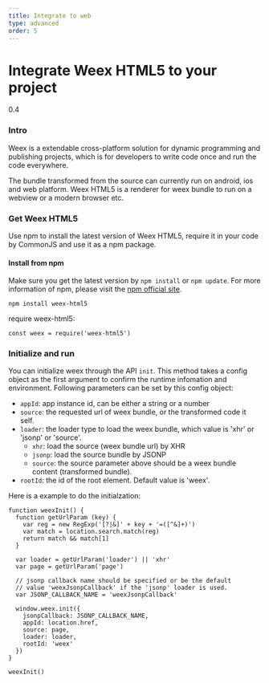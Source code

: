 ```yaml
---
title: Integrate to web
type: advanced
order: 5
---
```


# Integrate Weex HTML5 to your project
<span class="weex-version">0.4</span>

### Intro

Weex is a extendable cross-platform solution for dynamic programming and publishing projects, which is for developers to write code once and run the code everywhere.

The bundle transformed from the source can currently run on android, ios and web platform. Weex HTML5 is a renderer for weex bundle to run on a webview or a modern browser etc.

### Get Weex HTML5

Use npm to install the latest version of Weex HTML5, require it in your code by CommonJS and use it as a npm package.

#### Install from npm

Make sure you get the latest version by `npm install` or `npm update`. For more information of npm, please visit the [npm official site](https://docs.npmjs.com/).

```
npm install weex-html5
```

require weex-html5:

```
const weex = require('weex-html5')
```

### Initialize and run

You can initialize weex through the API `init`. This method takes a config object as the first argument to confirm the runtime infomation and environment. Following parameters can be set by this config object:

* `appId`: app instance id, can be either a string or a number
* `source`: the requested url of weex bundle, or the transformed code it self.
* `loader`: the loader type to load the weex bundle, which value is 'xhr' or 'jsonp' or 'source'.
  * `xhr`: load the source (weex bundle url) by XHR
  * `jsonp`: load the source bundle by JSONP
  * `source`: the source parameter above should be a weex bundle content (transformed bundle).
* `rootId`: the id of the root element. Default value is 'weex'.

Here is a example to do the initialzation:

```
function weexInit() {
  function getUrlParam (key) {
    var reg = new RegExp('[?|&]' + key + '=([^&]+)')
    var match = location.search.match(reg)
    return match && match[1]
  }

  var loader = getUrlParam('loader') || 'xhr'
  var page = getUrlParam('page')

  // jsonp callback name should be specified or be the default
  // value 'weexJsonpCallback' if the 'jsonp' loader is used.
  var JSONP_CALLBACK_NAME = 'weexJsonpCallback'

  window.weex.init({
    jsonpCallback: JSONP_CALLBACK_NAME,
    appId: location.href,
    source: page,
    loader: loader,
    rootId: 'weex'
  })
}

weexInit()
```



